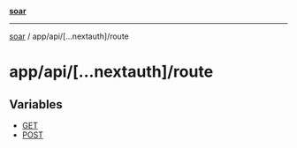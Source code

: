 [**soar**](../../../../README.md)

***

[soar](../../../../modules.md) / app/api/\[...nextauth\]/route

# app/api/\[...nextauth\]/route

## Variables

- [GET](variables/GET.md)
- [POST](variables/POST.md)
